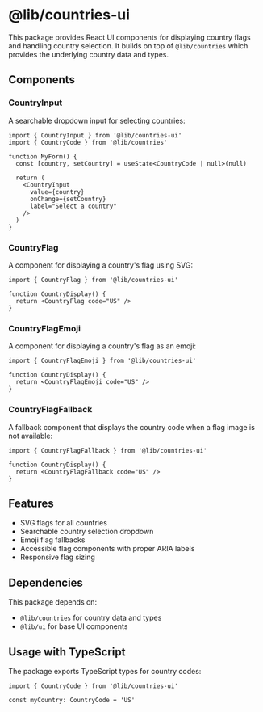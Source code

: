 # @lib/countries-ui

This package provides React UI components for displaying country flags and handling country selection. It builds on top of `@lib/countries` which provides the underlying country data and types.

## Components

### CountryInput

A searchable dropdown input for selecting countries:

```tsx
import { CountryInput } from '@lib/countries-ui'
import { CountryCode } from '@lib/countries'

function MyForm() {
  const [country, setCountry] = useState<CountryCode | null>(null)

  return (
    <CountryInput 
      value={country}
      onChange={setCountry}
      label="Select a country"
    />
  )
}
```

### CountryFlag

A component for displaying a country's flag using SVG:

```tsx
import { CountryFlag } from '@lib/countries-ui'

function CountryDisplay() {
  return <CountryFlag code="US" />
}
```

### CountryFlagEmoji

A component for displaying a country's flag as an emoji:

```tsx
import { CountryFlagEmoji } from '@lib/countries-ui'

function CountryDisplay() {
  return <CountryFlagEmoji code="US" />
}
```

### CountryFlagFallback

A fallback component that displays the country code when a flag image is not available:

```tsx
import { CountryFlagFallback } from '@lib/countries-ui'

function CountryDisplay() {
  return <CountryFlagFallback code="US" />
}
```

## Features

- SVG flags for all countries
- Searchable country selection dropdown
- Emoji flag fallbacks
- Accessible flag components with proper ARIA labels
- Responsive flag sizing

## Dependencies

This package depends on:
- `@lib/countries` for country data and types
- `@lib/ui` for base UI components

## Usage with TypeScript

The package exports TypeScript types for country codes:

```tsx
import { CountryCode } from '@lib/countries-ui'

const myCountry: CountryCode = 'US'
```
